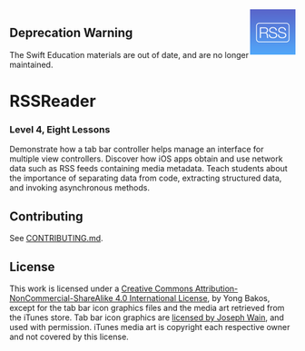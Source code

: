 <img align="right" src="https://github.com/SwiftEducation/RSSReader/raw/master/RSSReader/Images.xcassets/AppIcon.appiconset/Icon-Spotlight-40@2x.png" />

## Deprecation Warning

The Swift Education materials are out of date, and are no longer maintained.

# RSSReader

### Level 4, Eight Lessons

Demonstrate how a tab bar controller helps manage an interface for multiple view controllers. Discover how iOS apps obtain and use network data such as RSS feeds containing media metadata. Teach students about the importance of separating data from code, extracting structured data, and invoking asynchronous methods.

## Contributing

See [CONTRIBUTING.md](CONTRIBUTING.md).

## License

This work is licensed under a [Creative Commons Attribution-NonCommercial-ShareAlike 4.0 International License](https://creativecommons.org/licenses/by-nc-sa/4.0/), by Yong Bakos, except for the tab bar icon graphics files and the media art retrieved from the iTunes store. Tab bar icon graphics are [licensed by Joseph Wain](http://glyphish.com/license.txt), and used with permission. iTunes media art is copyright each respective owner and not covered by this license.
